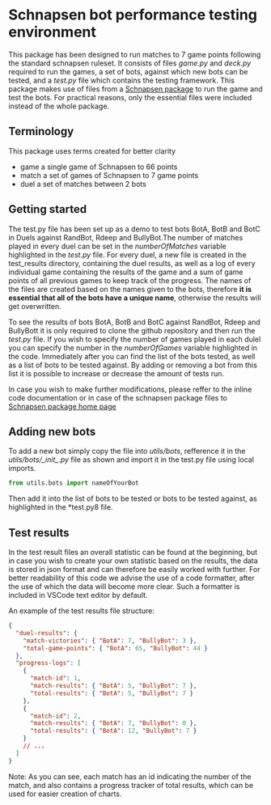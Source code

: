 # Schnapsen bot performance testing environment #

This package has been designed to run matches to 7 game points following the standard schnapsen ruleset. It consists of files *game.py* and *deck.py* required to run the games, a set of bots, against which new bots can be tested, and a *test.py* file which contains the testing framework. 
This package makes use of files from a [Schnapsen package](https://github.com/intelligent-systems-course/schnapsen/blob/main/README.md) to run the game and test the bots. For practical reasons, only the essential files were included instead of the whole package.

## Terminology ## 
This package uses terms created for better clarity

- game 
    a single game of Schnapsen to 66 points
- match 
    a set of games of Schnapsen to 7 game points
- duel
    a set of matches between 2 bots

## Getting started ##

The test.py file has been set up as a demo to test bots BotA, BotB and BotC in Duels against RandBot, Rdeep and BullyBot.The number of matches played in every duel can be set in the *numberOfMatches* variable highlighted in the *test.py* file. For every duel, a new file is created in the test_results directory, containing the duel results, as well as a log of every individual game containing the results of the game and a sum of game points of all previous games to keep track of the progress. The names of the files are created based on the names given to the bots, therefore **it is essential that all of the bots have a unique name**, otherwise the results will get overwritten. 

To see the results of bots BotA, BotB and BotC against RandBot, Rdeep and BullyBott it is only required to clone the github repository and then run the *test.py* file. If you wish to specify the number of games played in each dulel you can specify the number in the *numberOfGames* variable highlighted in the code. Immediately after you can find the list of the bots tested, as well as a list of bots to be tested against. By adding or removing a bot from this list it is possible to increase or decrease the amount of tests run.

In case you wish to make further modifications, please reffer to the inline code documentation or in case of the schnapsen package files to [Schnapsen package home page](https://github.com/intelligent-systems-course/schnapsen/blob/main/README.md)

## Adding new bots ## 

To add a new bot simply copy the file into *utils/bots*, refference it in the *utils/bots/\__init__.py* file as shown and import it in the test.py file using local imports.

```Python
from utils.bots import nameOfYourBot
```

Then add it into the list of bots to be tested or bots to be tested against, as highlighted in the *test.py8 file.

## Test results ##

In the test result files an overall statistic can be found at the beginning, but in case you wish to create your own statistic based on the results, the data is stored in json format and can therefore be easily worked with further. For better readability of this code we advise the use of a code formatter, after the use of which the data will become more clear. Such a formatter is included in VSCode text editor by default. 

An example of the test results file structure: 

```json
{
  "duel-results": {
    "match-victories": { "BotA": 7, "BullyBot": 3 },
    "total-game-points": { "BotA": 65, "BullyBot": 44 }
  },
  "progress-logs": [
    {
      "match-id": 1,
      "match-results": { "BotA": 5, "BullyBot": 7 },
      "total-results": { "BotA": 5, "BullyBot": 7 }
    },
    {
      "match-id": 2,
      "match-results": { "BotA": 7, "BullyBot": 0 },
      "total-results": { "BotA": 12, "BullyBot": 7 }
    }
    // ...
  ]
}
```

Note: As you can see, each match has an id indicating the number of the match, and also contains a progress tracker of total results, which can be used for easier creation of charts. 